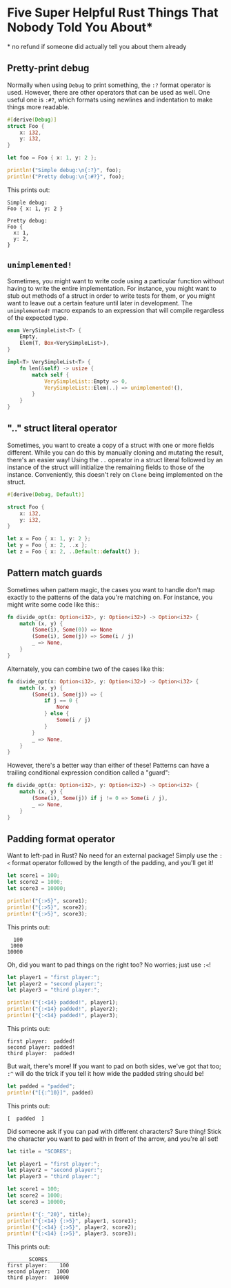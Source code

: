 # Five Super Helpful Rust Things That Nobody Told You About*

\* no refund if someone did actually tell you about them already

## Pretty-print debug

Normally when using `Debug` to print something, the `:?` format
operator is used. However, there are other operators that can be
used as well. One useful one is `:#?`, which formats using
newlines and indentation to make things more readable.

```rust
#[derive(Debug)]
struct Foo {
    x: i32,
    y: i32,
}

let foo = Foo { x: 1, y: 2 };

println!("Simple debug:\n{:?}", foo);
println!("Pretty debug:\n{:#?}", foo);
```

This prints out:

```
Simple debug: 
Foo { x: 1, y: 2 }

Pretty debug: 
Foo {
  x: 1,
  y: 2,
}
```

## `unimplemented!`

Sometimes, you might want to write code using a particular 
function without having to write the entire implementation. For
instance, you might want to stub out methods of a struct in
order to write tests for them, or you might want to leave out a
certain feature until later in development. The 
`unimplemented!` macro expands to an expression that will
compile regardless of the expected type.

```rust
enum VerySimpleList<T> {
    Empty,
    Elem(T, Box<VerySimpleList>),
}

impl<T> VerySimpleList<T> {
    fn len(&self) -> usize {
        match self {
            VerySimpleList::Empty => 0,
            VerySimpleList::Elem(..) => unimplemented!(),
        }
    }
}
```

## ".." struct literal operator

Sometimes, you want to create a copy of a struct with one or
more fields different. While you can do this by manually cloning
and mutating the result, there's an easier way! Using the `..`
operator in a struct literal followed by an instance of the
struct will initialize the remaining fields to those of the
instance. Conveniently, this doesn't rely on `Clone` being
implemented on the struct.

```rust
#[derive(Debug, Default)]

struct Foo {
    x: i32,
    y: i32,
}

let x = Foo { x: 1, y: 2 };
let y = Foo { x: 2, ..x };
let z = Foo { x: 2, ..Default::default() };
```

## Pattern match guards

Sometimes when pattern magic, the cases you want to handle
don't map exactly to the patterns of the data you're matching
on. For instance, you might write some code like this::

```rust
fn divide_opt(x: Option<i32>, y: Option<i32>) -> Option<i32> {
    match (x, y) {
        (Some(i), Some(0)) => None
        (Some(i), Some(j)) => Some(i / j)
	    _ => None,
    }
}
```

Alternately, you can combine two of the cases like this:

```rust
fn divide_opt(x: Option<i32>, y: Option<i32>) -> Option<i32> {
    match (x, y) {
        (Some(i), Some(j)) => {
            if j == 0 {
                None
            } else {
                Some(i / j)
            }
        }
	    _ => None,
    }
}
```

However, there's a better way than either of these! Patterns can
have a trailing conditional expression condition called a
"guard":


```rust
fn divide_opt(x: Option<i32>, y: Option<i32>) -> Option<i32> {
    match (x, y) {
        (Some(i), Some(j)) if j != 0 => Some(i / j),
	    _ => None,
    }
}
```

## Padding format operator

Want to left-pad in Rust? No need for an external package!
Simply use the `:<` format operator followed by the length of
the padding, and you'll get it!

```rust
let score1 = 100;
let score2 = 1000;
let score3 = 10000;

println!("{:>5}", score1);
println!("{:>5}", score2);
println!("{:>5}", score3);
```

This prints out:

```
  100
 1000
10000
```


Oh, did you want to pad things on the right too? No worries;
just use `:<`!

```rust
let player1 = "first player:";
let player2 = "second player:";
let player3 = "third player:";

println!("{:<14} padded!", player1); 
println!("{:<14} padded!", player2); 
println!("{:<14} padded!", player3); 
```

This prints out:

```
first player:  padded!
second player: padded!
third player:  padded!
```

But wait, there's more! If you want to pad on both sides, we've got
that too; `:^` will do the trick if you tell it how wide the 
padded string should be!

```rust
let padded = "padded";
println!("[{:^10}]", padded)
```

This prints out:

```
[  padded  ]
```

Did someone ask if you can pad with different characters? Sure
thing! Stick the character you want to pad with in front of the
arrow, and you're all set!

```rust
let title = "SCORES";

let player1 = "first player:";
let player2 = "second player:";
let player3 = "third player:";

let score1 = 100;
let score2 = 1000;
let score3 = 10000;

println!("{:_^20}", title);
println!("{:<14} {:>5}", player1, score1);
println!("{:<14} {:>5}", player2, score2);
println!("{:<14} {:>5}", player3, score3);
```

This prints out:

```
_______SCORES_______
first player:    100
second player:  1000
third player:  10000
```
